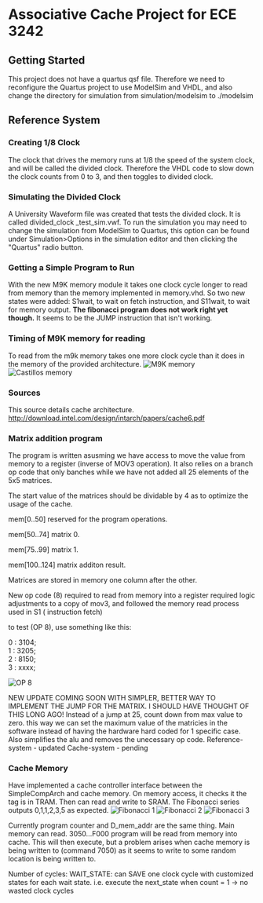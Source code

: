 # Associative Cache Project for ECE 3242

## Getting Started
This project does not have a quartus qsf file. Therefore we need to reconfigure the Quartus project
to use ModelSim and VHDL, and also change the directory for simulation from simulation/modelsim to ./modelsim

## Reference System

### Creating 1/8 Clock

The clock that drives the memory runs at 1/8 the speed of the system clock, 
and will be called the divided clock. Therefore the VHDL code to slow down
the clock counts from 0 to 3, and then toggles to divided clock.

### Simulating the Divided Clock

A University Waveform file was created that tests the divided clock. 
It is called divided_clock _test_sim.vwf.
To run the simulation you may need to change the simulation from ModelSim 
to Quartus, this option can be found under Simulation>Options in the simulation
editor and then clicking the "Quartus" radio button.

### Getting a Simple Program to Run

With the new M9K memory module it takes one clock cycle longer to read from memory than the memory implemented in memory.vhd. So two new states were added: S1wait, to wait on fetch instruction, and S11wait, to wait for memory output. **The fibonacci program does not work right yet though.** It seems to be the JUMP instruction that isn't working.

### Timing of M9K memory for reading

To read from the m9k memory takes one more clock cycle than it does in the memory of the provided architecture.
![M9K memory](https://raw.githubusercontent.com/davejmurphy/cache-project/master/m9k_sim.PNG?token=AGFDIxUzVx8qfR9N9X3kv4ObQsWfYIE-ks5W6W1TwA%3D%3D)
![Castillos memory](https://raw.githubusercontent.com/davejmurphy/cache-project/master/castillo_mem_sim.PNG?token=AGFDI-Ijfs7xhMDHU0pbmbwHNoPhzm6Cks5W6W0_wA%3D%3D)

### Sources

This source details cache architecture.
http://download.intel.com/design/intarch/papers/cache6.pdf

### Matrix addition program

The program is written asusming we have access to move the value from memory to a register (inverse of MOV3 operation). It also relies on a branch op code that only banches while we have not added all 25 elements of the 5x5 matrices.

The start value of the matrices should be dividable by 4 as to optimize the usage of the cache.

mem[0..50] reserved for the program operations.

mem[50..74] matrix 0.

mem[75..99] matrix 1.

mem[100..124] matrix additon result.

Matrices are stored in memory one column after the other. 

New op code (8) required to read from memory into a register required logic adjustments to a copy of mov3,
and followed the memory read process used in S1 ( instruction fetch)

to test (OP 8), use something like this: 


  0 : 3104;	   		
	1 : 3205;			
	2 : 8150;			
	3 : xxxx;			
	
![OP 8](https://raw.githubusercontent.com/davejmurphy/cache-project/master/OP8.png?token=ANNZ93U40xoMfHPDB7KI9NbXAlVtG3XYks5W7sQzwA%3D%3D)

NEW UPDATE COMING SOON WITH SIMPLER, BETTER WAY TO IMPLEMENT THE JUMP FOR THE MATRIX. I SHOULD HAVE THOUGHT OF THIS LONG AGO! 
Instead of a jump at 25, count down from max value to zero. this way we can set the maximum value of the matricies in the software instead of having the hardware hard coded for 1 specific case. Also simplifies the alu and removes the unecessary op code.
Reference-system - updated
Cache-system - pending


### Cache Memory
Have implemented a cache controller interface between the SimpleCompArch and cache memory. 
On memory access, it checks it the tag is in TRAM. Then can read and write to SRAM.
The Fibonacci series outputs 0,1,1,2,3,5 as expected.
![Fibonacci 1](https://raw.githubusercontent.com/davejmurphy/cache-project/master/Testing_cacheWithFibonacci_works0.PNG?token=AL-sqxjumVluAzGfU-AcEjuLEdfbIqFDks5W7zlFwA%3D%3D)
![Fibonacci 2](https://raw.githubusercontent.com/davejmurphy/cache-project/master/Testing_cacheWithFibonacci_works1.PNG?token=AL-sq9vn6xaMqunx_Uq66QdrdQYmne6Tks5W7zlcwA%3D%3D)
![Fibonacci 3](https://raw.githubusercontent.com/davejmurphy/cache-project/master/Testing_cacheWithFibonacci_works2.PNG?token=AL-sq_VJVX3tAIVDJ6ZnDPDUQ7Wx-alzks5W7zltwA%3D%3D)


Currently program counter and D_mem_addr are the same thing.
Main memory can read.
3050...F000 program will be read from memory into cache. This will then execute, but a problem arises when cache memory is being written to (command 7050) as it seems to write to some random location is being written to.

Number of cycles:
WAIT_STATE: can SAVE one clock cycle with customized 
 states for each wait state.
 i.e. execute the next_state when count = 1
		-> no wasted clock cycles

